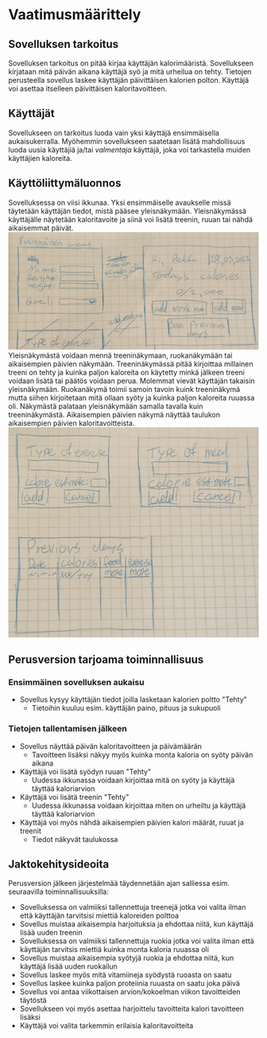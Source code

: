 # Vaatimusmäärittely

## Sovelluksen tarkoitus

Sovelluksen tarkoitus on pitää kirjaa käyttäjän kalorimääristä. Sovellukseen kirjataan mitä päivän aikana käyttäjä syö ja mitä urheilua on tehty.
Tietojen perusteella sovellus laskee käyttäjän päivittäisen kalorien polton. Käyttäjä voi asettaa itselleen päivittäisen kaloritavoitteen.

## Käyttäjät

Sovellukseen on tarkoitus luoda vain yksi käyttäjä ensimmäisella aukaisukerralla. Myöhemmin sovellukseen saatetaan lisätä mahdollisuus luoda uusia käyttäjiä ja/tai 
_valmentaja_ käyttäjä, joka voi tarkastella muiden käyttäjien kaloreita.

## Käyttöliittymäluonnos
Sovelluksessa on viisi ikkunaa. Yksi ensimmäiselle avaukselle missä täytetään käyttäjän tiedot, mistä pääsee yleisnäkymään. Yleisnäkymässä käyttäjälle näytetään kaloritavoite ja siinä voi lisätä treenin, ruuan tai nähdä aikaisemmat päivät. 
 ![](./kuvat/Luonnos1.jpg)
 Yleisnäkymästä voidaan mennä treeninäkymaan, ruokanäkymään tai aikaisempien päivien näkymään. Treeninäkymässä pitää kirjoittaa millainen treeni on tehty ja kuinka paljon kaloreita on käytetty minkä jälkeen treeni voidaan lisätä tai päätös voidaan perua. Molemmat vievät käyttäjän takaisin yleisnäkymään. Ruokanäkymä toimii samoin tavoin kuink treeninäkymä mutta siihen kirjoitetaan mitä ollaan syöty ja kuinka paljon kaloreita ruuassa oli. Näkymästä palataan yleisnäkymään samalla tavalla kuin treeninäkymästä. Aikaisempien päivien näkymä näyttää taulukon aikaisempien päivien kaloritavoitteista.
 ![](./kuvat/Luonnos2.jpg)

## Perusversion tarjoama toiminnallisuus
### Ensimmäinen sovelluksen aukaisu
- Sovellus kysyy käyttäjän tiedot joilla lasketaan kalorien poltto "Tehty"
  - Tietoihin kuuluu esim. käyttäjän paino, pituus ja sukupuoli 
 
### Tietojen tallentamisen jälkeen
- Sovellus näyttää päivän kaloritavoitteen ja päivämäärän
  - Tavoitteen lisäksi näkyy myös kuinka monta kaloria on syöty päivän aikana
- Käyttäjä voi lisätä syödyn ruuan  "Tehty"
  - Uudessa ikkunassa voidaan kirjoittaa mitä on syöty ja käyttäjä täyttää kaloriarvion
- Käyttäjä voi lisätä treenin  "Tehty"
  - Uudessa ikkunassa voidaan kirjoittaa miten on urheiltu ja käyttäjä täyttää kaloriarvion
- Käyttäjä voi myös nähdä aikaisempien päivien kalori määrät, ruuat ja treenit
  - Tiedot näkyvät taulukossa

## Jaktokehitysideoita
Perusversion jälkeen järjestelmää täydennetään ajan salliessa esim. seuraavilla toiminnallisuuksilla:
- Sovelluksessa on valmiiksi tallennettuja treenejä jotka voi valita ilman että käyttäjän tarvitsisi miettiä kaloreiden polttoa
- Sovellus muistaa aikaisempia harjoituksia ja ehdottaa niitä, kun käyttäjä lisää uuden treenin
- Sovelluksessa on valmiiksi tallennettuja ruokia jotka voi valita ilman että käyttäjän tarvitsis miettiä kuinka monta kaloria ruuassa oli
- Sovellus muistaa aikaisempia syötyjä ruokia ja ehdottaa niitä, kun käyttäjä lisää uuden ruokailun
- Sovellus laskee myös mitä vitamiineja syödystä ruoasta on saatu
- Sovellus laskee kuinka paljon proteiinia ruuasta on saatu joka päivä
- Sovellus voi antaa viikottaisen arvion/kokoelman viikon tavoitteiden täytöstä
- Sovellukseen voi myös asettaa harjoittelu tavoitteita kalori tavoitteen lisäksi
- Käyttäjä voi valita tarkemmin erilaisia kaloritavoitteita

